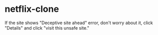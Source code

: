 # netflix-clone



If the site shows "Deceptive site ahead" error, don't worry about it, click "Details" and click "visit this unsafe site."
